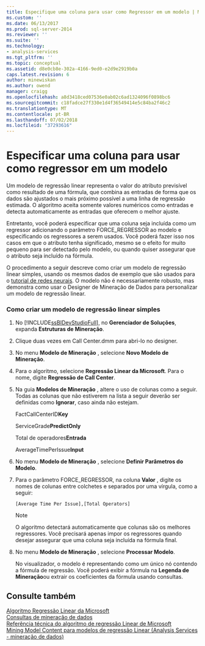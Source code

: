 ```yaml
---
title: Especifique uma coluna para usar como Regressor em um modelo | Microsoft Docs
ms.custom: ''
ms.date: 06/13/2017
ms.prod: sql-server-2014
ms.reviewer: ''
ms.suite: ''
ms.technology:
- analysis-services
ms.tgt_pltfrm: ''
ms.topic: conceptual
ms.assetid: d8e0cb8e-302a-4166-9ed0-e2d9e2919b0a
caps.latest.revision: 6
author: minewiskan
ms.author: owend
manager: craigg
ms.openlocfilehash: a8d3418ced07536e0ab02c6ad1324096f0898bc6
ms.sourcegitcommit: c18fadce27f330e1d4f36549414e5c84ba2f46c2
ms.translationtype: MT
ms.contentlocale: pt-BR
ms.lasthandoff: 07/02/2018
ms.locfileid: "37293616"
---
```

# <a name="specify-a-column-to-use-as-regressor-in-a-model"></a>Especificar uma coluna para usar como regressor em um modelo
  Um modelo de regressão linear representa o valor do atributo previsível como resultado de uma fórmula, que combina as entradas de forma que os dados são ajustados o mais próximo possível a uma linha de regressão estimada. O algoritmo aceita somente valores numéricos como entradas e detecta automaticamente as entradas que oferecem o melhor ajuste.  
  
 Entretanto, você poderá especificar que uma coluna seja incluída como um regressor adicionando o parâmetro FORCE_REGRESSOR ao modelo e especificando os regressores a serem usados. Você poderá fazer isso nos casos em que o atributo tenha significado, mesmo se o efeito for muito pequeno para ser detectado pelo modelo, ou quando quiser assegurar que o atributo seja incluído na fórmula.  
  
 O procedimento a seguir descreve como criar um modelo de regressão linear simples, usando os mesmos dados de exemplo que são usados para o [tutorial de redes neurais](../../tutorials/lesson-5-build-models-intermediate-data-mining-tutorial.md). O modelo não é necessariamente robusto, mas demonstra como usar o Designer de Mineração de Dados para personalizar um modelo de regressão linear.  
  
### <a name="how-to-create-a-simple-linear-regression-model"></a>Como criar um modelo de regressão linear simples  
  
1.  No [!INCLUDE[ssBIDevStudioFull](../../includes/ssbidevstudiofull-md.md)], no **Gerenciador de Soluções**, expanda **Estruturas de Mineração**.  
  
2.  Clique duas vezes em Call Center.dmm para abri-lo no designer.  
  
3.  No menu **Modelo de Mineração** , selecione **Novo Modelo de Mineração**.  
  
4.  Para o algoritmo, selecione **Regressão Linear da Microsoft**. Para o nome, digite **Regressão de Call Center**.  
  
5.  Na guia **Modelos de Mineração** , altere o uso de colunas como a seguir. Todas as colunas que não estiverem na lista a seguir deverão ser definidas como **Ignorar**, caso ainda não estejam.  
  
     FactCallCenterID**Key**  
  
     ServiceGrade**PredictOnly**  
  
     Total de operadores**Entrada**  
  
     AverageTimePerIssue**Input**  
  
6.  No menu **Modelo de Mineração** , selecione **Definir Parâmetros do Modelo**.  
  
7.  Para o parâmetro FORCE_REGRESSOR, na coluna **Valor** , digite os nomes de colunas entre colchetes e separados por uma vírgula, como a seguir:  
  
    ```  
    [Average Time Per Issue],[Total Operators]  
    ```  
  
    > [!NOTE]  
    >  O algoritmo detectará automaticamente que colunas são os melhores regressores. Você precisará apenas impor os regressores quando desejar assegurar que uma coluna seja incluída na fórmula final.  
  
8.  No menu **Modelo de Mineração** , selecione **Processar Modelo**.  
  
     No visualizador, o modelo é representando como um único nó contendo a fórmula de regressão. Você poderá exibir a fórmula na **Legenda de Mineração**ou extrair os coeficientes da fórmula usando consultas.  
  
## <a name="see-also"></a>Consulte também  
 [Algoritmo Regressão Linear da Microsoft](microsoft-linear-regression-algorithm.md)   
 [Consultas de mineração de dados](data-mining-queries.md)   
 [Referência técnica do algoritmo de regressão Linear de Microsoft](microsoft-linear-regression-algorithm-technical-reference.md)   
 [Mining Model Content para modelos de regressão Linear &#40;Analysis Services - mineração de dados&#41;](mining-model-content-for-linear-regression-models-analysis-services-data-mining.md)  
  
  
